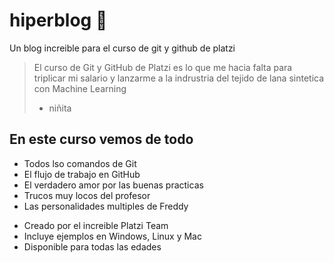 # hiperblog :blue_heart:
Un blog increible para el curso de git y github de platzi
>El curso de Git y GitHub de Platzi es lo que me hacia falta para triplicar mi salario y lanzarme a la indrustria del tejido de lana sintetica con Machine Learning
> - niñita

## En este curso vemos de todo
- Todos lso comandos de Git
- El flujo de trabajo en GitHub
- El verdadero amor por las buenas practicas
- Trucos muy locos del profesor
- Las personalidades multiples de Freddy
* Creado por el increible Platzi Team
* Incluye ejemplos en Windows, Linux y Mac
* Disponible para todas las edades
